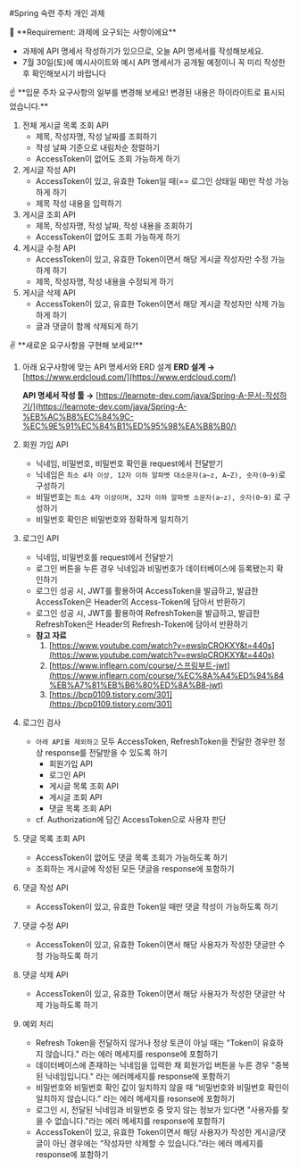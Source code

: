 #Spring 숙련 주차 개인 과제
<aside>
🚩 **Requirement:  과제에 요구되는 사항이에요**

</aside>

- 과제에 API 명세서 작성하기가 있으므로, 오늘 API 명세서를 작성해보세요.
- 7월 30일(토)에 예시사이트와 예시 API 명세서가 공개될 예정이니 꼭 미리 작성한 후 확인해보시기 바랍니다

<aside>
☝️ **입문 주차 요구사항의 일부를 변경해 보세요!
변경된 내용은 하이라이트로 표시되었습니다.**

</aside>

1. 전체 게시글 목록 조회 API
    - 제목, 작성자명, 작성 날짜를 조회하기
    - 작성 날짜 기준으로 내림차순 정렬하기
    - AccessToken이 없어도 조회 가능하게 하기
2. 게시글 작성 API
    - AccessToken이 있고, 유효한 Token일 때(== 로그인 상태일 때)만 작성 가능하게 하기
    - 제목 작성 내용을 입력하기
3. 게시글 조회 API
    - 제목, 작성자명, 작성 날짜, 작성 내용을 조회하기
    - AccessToken이 없어도 조회 가능하게 하기
4. 게시글 수정 API
    - AccessToken이 있고, 유효한 Token이면서 해당 게시글 작성자만 수정 가능하게 하기
    - 제목, 작성자명, 작성 내용을 수정되게 하기
5. 게시글 삭제 API
    - AccessToken이 있고, 유효한 Token이면서 해당 게시글 작성자만 삭제 가능하게 하기
    - 글과 댓글이 함께 삭제되게 하기

<aside>
✌️ **새로운 요구사항을 구현해 보세요!**

</aside>

1. 아래 요구사항에 맞는 API 명세서와 ERD 설계
**ERD 설계 →** [https://www.erdcloud.com/](https://www.erdcloud.com/)
    
    **API 명세서 작성 툴 →** [https://learnote-dev.com/java/Spring-A-문서-작성하기/](https://learnote-dev.com/java/Spring-A-%EB%AC%B8%EC%84%9C-%EC%9E%91%EC%84%B1%ED%95%98%EA%B8%B0/)
    
2. 회원 가입 API
    - 닉네임, 비밀번호, 비밀번호 확인을 request에서 전달받기
    - 닉네임은 `최소 4자 이상, 12자 이하 알파벳 대소문자(a~z, A~Z), 숫자(0~9)`로 구성하기
    - 비밀번호는 `최소 4자 이상이며, 32자 이하 알파벳 소문자(a~z), 숫자(0~9)` 로 구성하기
    - 비밀번호 확인은 비밀번호와 정확하게 일치하기
3. 로그인 API
    - 닉네임, 비밀번호를 request에서 전달받기
    - 로그인 버튼을 누른 경우 닉네임과 비밀번호가 데이터베이스에 등록됐는지 확인하기
    - 로그인 성공 시, JWT를 활용하여 AccessToken을 발급하고, 
    발급한 AccessToken은 Header의 Access-Token에 담아서 반환하기
    - 로그인 성공 시, JWT를 활용하여 RefreshToken을 발급하고,
    발급한 RefreshToken은 Header의 Refresh-Token에 담아서 반환하기
    - **참고 자료**
        1. [https://www.youtube.com/watch?v=ewslpCROKXY&t=440s](https://www.youtube.com/watch?v=ewslpCROKXY&t=440s)
        2. [https://www.inflearn.com/course/스프링부트-jwt](https://www.inflearn.com/course/%EC%8A%A4%ED%94%84%EB%A7%81%EB%B6%80%ED%8A%B8-jwt)
        3. [https://bcp0109.tistory.com/301](https://bcp0109.tistory.com/301)
4. 로그인 검사
    - `아래 API를 제외하고` 모두 AccessToken, RefreshToken을 전달한 경우만 정상 response를 전달받을 수 있도록 하기
        - 회원가입 API
        - 로그인 API
        - 게시글 목록 조회 API
        - 게시글 조회 API
        - 댓글 목록 조회 API
    - cf. Authorization에 담긴 AccessToken으로 사용자 판단
5.  댓글 목록 조회 API
    - AccessToken이 없어도 댓글 목록 조회가 가능하도록 하기
    - 조회하는 게시글에 작성된 모든 댓글을 response에 포함하기
6. 댓글 작성 API
    - AccessToken이 있고, 유효한 Token일 때만 댓글 작성이 가능하도록 하기
7. 댓글 수정 API
    - AccessToken이 있고, 유효한 Token이면서 해당 사용자가 작성한 댓글만 수정 가능하도록 하기
8. 댓글 삭제 API
    - AccessToken이 있고, 유효한 Token이면서 해당  사용자가 작성한 댓글만 삭제 가능하도록 하기
9. 예외 처리
    - Refresh Token을 전달하지 않거나 정상 토큰이 아닐 때는 "Token이 유효하지 않습니다." 라는 에러 메세지를 response에 포함하기
    - 데이터베이스에 존재하는 닉네임을 입력한 채 회원가입 버튼을 누른 경우 "중복된 닉네임입니다." 라는 에러메세지를 response에 포함하기
    - 비밀번호와 비밀번호 확인 값이 일치하지 않을 때 “비밀번호와 비밀번호 확인이 일치하지 않습니다.” 라는 에러 메세지를 resonse에 포함하기
    - 로그인 시, 전달된 닉네임과 비밀번호 중 맞지 않는 정보가 있다면 "사용자를 찾을 수 없습니다."라는 에러 메세지를 response에 포함하기
    - AccessToken이 있고, 유효한 Token이면서 해당 사용자가 작성한 게시글/댓글이 아닌 경우에는 “작성자만 삭제할 수 있습니다.”라는 에러 메세지를 response에 포함하기
